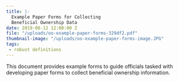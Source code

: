 ```yaml
---
title: |-
  Example Paper Forms for Collecting
  Beneficial Ownership Data
date: 2019-06-12 12:00:00 Z
file: "/uploads/oo-example-paper-forms-329df2.pdf"
thumbnail-image: "/uploads/oo-example-paper-forms-image.JPG"
tags:
 - robust definitions
---
```


This document provides example forms to guide officials tasked with developing paper forms to collect beneficial ownership information.

